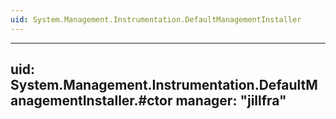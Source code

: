 ```yaml
---
uid: System.Management.Instrumentation.DefaultManagementInstaller
---
```


---
uid: System.Management.Instrumentation.DefaultManagementInstaller.#ctor
manager: "jillfra"
---
